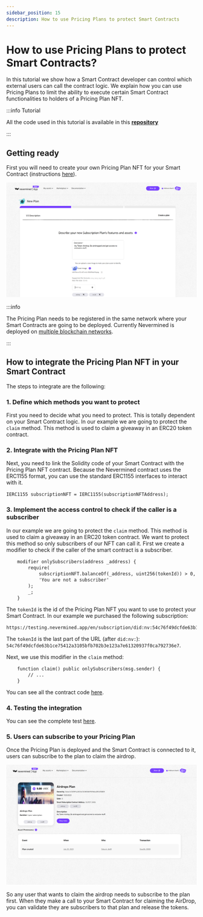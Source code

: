 ```yaml
---
sidebar_position: 15
description: How to use Pricing Plans to protect Smart Contracts
---
```


# How to use Pricing Plans to protect Smart Contracts?

In this tutorial we show how a Smart Contract developer can control which external users can call the contract logic. We explain how you can use Pricing Plans to limit the ability to execute certain Smart Contract functionalities to holders of a Pricing Plan NFT.

:::info Tutorial

All the code used in this tutorial is available in this **[repository](https://github.com/nevermined-io/tutorials/tree/main/subscriptions/001-Smart_Contract_Access)**

:::

## Getting ready

First you will need to create your own Pricing Plan NFT for your Smart Contract (instructions [here](../builders/create-plan)).

![Registering a new Plan](/images/tutorials/plans/01_Registering_new_Plan.png)

:::info

The Pricing Plan needs to be registered in the same network where your Smart Contracts are going to be deployed. Currently Nevermined is deployed on [multiple blockchain networks](../../environments/).

:::

## How to integrate the Pricing Plan NFT in your Smart Contract

The steps to integrate are the following:

### 1. Define which methods you want to protect

First you need to decide what you need to protect. This is totally dependent on your Smart Contract logic. In our example we are going to protect the `claim` method. This method is used to claim a giveaway in an ERC20 token contract.

### 2. Integrate with the Pricing Plan NFT

Next, you need to link the Solidity code of your Smart Contract with the Pricing Plan NFT contract. Because the Nevermined contract uses the ERC1155 format, you can use the standard ERC1155 interfaces to interact with it.

```solidity
IERC1155 subscriptionNFT = IERC1155(subscriptionNFTAddress);
```

### 3. Implement the access control to check if the caller is a subscriber

In our example we are going to protect the `claim` method. This method is used to claim a giveaway in an ERC20 token contract. We want to protect this method so only subscribers of our NFT can call it. First we create a modifier to check if the caller of the smart contract is a subscriber.

```solidity
    modifier onlySubscribers(address _address) {
        require(            
            subscriptionNFT.balanceOf(_address, uint256(tokenId)) > 0,
            'You are not a subscriber'
        );
        _;
    }
```

The `tokenId` is the id of the Pricing Plan NFT you want to use to protect your Smart Contract. In our example we purchased the following subscription:
```
https://testing.nevermined.app/en/subscription/did:nv:54c76f49dcfde63b1ce75412a3105bfb702b3e123a7e61320937f0ca792736e7
```

The `tokenId` is the last part of the URL (after `did:nv:`): `54c76f49dcfde63b1ce75412a3105bfb702b3e123a7e61320937f0ca792736e7`. 

Next, we use this modifier in the `claim` method:

```solidity
    function claim() public onlySubscribers(msg.sender) {
        // ...
    }
```

You can see all the contract code [here](https://github.com/nevermined-io/tutorials/blob/main/subscriptions/001-Smart_Contract_Access/contracts/MyToken.sol).

### 4. Testing the integration

You can see the complete test [here](https://github.com/nevermined-io/tutorials/blob/main/subscriptions/001-Smart_Contract_Access/test/MyToken.ts).

### 5. Users can subscribe to your Pricing Plan

Once the Pricing Plan is deployed and the Smart Contract is connected to it, users can subscribe to the plan to claim the airdrop.

![Purchase the Plan](/images/tutorials/plans/03_Plan_details.png)

So any user that wants to claim the airdrop needs to subscribe to the plan first. When they make a call to your Smart Contract for claiming the AirDrop, you can validate they are subscribers to that plan and release the tokens.
